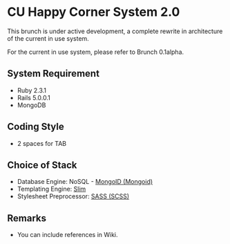 # CU Happy Corner System 2.0

This brunch is under active development, a complete rewrite in architecture of the current in use system. 

For the current in use system, please refer to Brunch 0.1alpha.

## System Requirement

* Ruby 2.3.1
* Rails 5.0.0.1
* MongoDB

## Coding Style

* 2 spaces for TAB

## Choice of Stack

* Database Engine: NoSQL - [MongoID \(Mongoid\)](https://docs.mongodb.com/ruby-driver/master/mongoid-tutorials/#ruby-mongoid-tutorial)
* Templating Engine: [Slim](https://github.com/slim-template/slim)
* Stylesheet Preprocessor: [SASS \(SCSS\)](http://sass-lang.com/)

## Remarks

* You can include references in Wiki.
